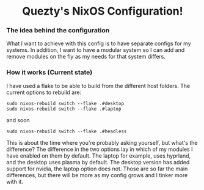 <h1 align="center">Quezty's NixOS Configuration!</h1>

### The idea behind the configuration

What I want to achieve with this config is to have separate configs for my systems. In addition, I want to have a modular system so I can add and remove modules on the fly as my needs for that system differs.

### How it works (Current state)
I have used a flake to be able to build from the different host folders. The current options to rebuild are: <br>

`sudo nixos-rebuild switch --flake .#desktop` <br>
`sudo nixos-rebuild switch --flake .#laptop`  <br>

and soon <br>

`sudo nixos-rebuild switch --flake .#headless`

This is about the time where you're probably asking yourself, but what's the difference? The difference in the two options lay in which of my modules I have enabled on them by default. The laptop for example, uses hyprland, and the desktop uses plasma by default. The desktop version has added support for nvidia, the laptop option does not. Those are so far the main differences, but there will be more as my config grows and I tinker more with it.
